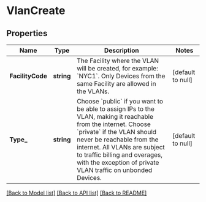 # VlanCreate

## Properties
Name | Type | Description | Notes
------------ | ------------- | ------------- | -------------
**FacilityCode** | **string** | The Facility where the VLAN will be created, for example: &#x60;NYC1&#x60;. Only Devices from the same Facility are allowed in the VLANs. | [default to null]
**Type_** | **string** | Choose &#x60;public&#x60; if you want to be able to assign IPs to the VLAN, making it reachable from the internet. Choose &#x60;private&#x60; if the VLAN should never be reachable from the internet. All VLANs are subject to traffic billing and overages, with the exception of private VLAN traffic on unbonded Devices. | [default to null]

[[Back to Model list]](../README.md#documentation-for-models) [[Back to API list]](../README.md#documentation-for-api-endpoints) [[Back to README]](../README.md)


